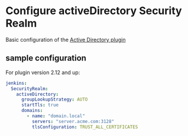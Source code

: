 # Configure activeDirectory Security Realm

Basic configuration of the [Active Directory plugin](https://wiki.jenkins.io/display/JENKINS/Active+Directory+Plugin)

## sample configuration

For plugin version 2.12 and up:

```yaml
jenkins:
  SecurityRealm:
    activeDirectory:
      groupLookupStrategy: AUTO
      startTls: true
      domains:
        - name: "domain.local"
          servers: "server.acme.com:3128"
          tlsConfiguration: TRUST_ALL_CERTIFICATES
```
